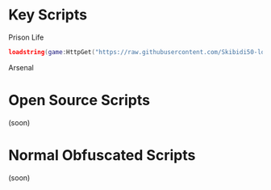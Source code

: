 # Key Scripts
Prison Life
```lua
loadstring(game:HttpGet("https://raw.githubusercontent.com/Skibidi50-lol/SyntixCode/refs/heads/main/PrisonLife.lua"))()
```
Arsenal

# Open Source Scripts
(soon)
# Normal Obfuscated Scripts
(soon)
